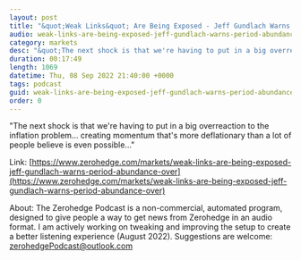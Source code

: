 ```yaml
---
layout: post
title: "&quot;Weak Links&quot; Are Being Exposed - Jeff Gundlach Warns &quot;The Period Of Abundance Is Over&quot;"
audio: weak-links-are-being-exposed-jeff-gundlach-warns-period-abundance-over-0
category: markets
desc: "&quot;The next shock is that we're having to put in a big overreaction to the inflation problem... creating momentum that's more deflationary than a lot of people believe is even possible...&quot;"
duration: 00:17:49
length: 1069
datetime: Thu, 08 Sep 2022 21:40:00 +0000
tags: podcast
guid: weak-links-are-being-exposed-jeff-gundlach-warns-period-abundance-over-0
order: 0
---
```

&quot;The next shock is that we're having to put in a big overreaction to the inflation problem... creating momentum that's more deflationary than a lot of people believe is even possible...&quot;

Link: [https://www.zerohedge.com/markets/weak-links-are-being-exposed-jeff-gundlach-warns-period-abundance-over](https://www.zerohedge.com/markets/weak-links-are-being-exposed-jeff-gundlach-warns-period-abundance-over)

About: The Zerohedge Podcast is a non-commercial, automated program, designed to give people a way to get news from Zerohedge in an audio format.  I am actively working on tweaking and improving the setup to create a better listening experience (August 2022).  Suggestions are welcome: [zerohedgePodcast@outlook.com](mailto:zerohedgePodcast@outlook.com)